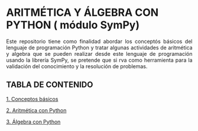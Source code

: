 # ARITMÉTICA Y ÁLGEBRA CON PYTHON ( módulo SymPy)
<p style="text-align: justify;">Este repositorio tiene como finalidad abordar los concept&oacute;s b&aacute;sicos del lenguaje de programación Python y tratar algunas actividades de aritmética y algebra que se pueden realizar desde este lenguaje de programaci&oacute;n  usando la librer&iacute;a SymPy, se pretende que si
rva como herramienta para la validaci&oacute;n del conocimiento y la resoluci&oacute;n de problemas.</p>

## TABLA DE CONTENIDO

[1. Conceptos básicos](https://colab.research.google.com/github/josorio398/ARITMETICA-Y-ALGEBRA-EN-PYTHON/blob/master/Conceptos_b%C3%A1sicos_de_Python_.ipynb)

[2. Aritmética con Python](https://colab.research.google.com/github/josorio398/ALGEBRA-LINEAL-CON-PYTHON/blob/master/%C3%81lgebra_lineal_con_Python_Operaciones_con_matrices.ipynb)

[3. Álgebra con Python](https://colab.research.google.com/github/josorio398/ALGEBRA-LINEAL-CON-PYTHON/blob/master/%C3%81lgebra_lineal_con_Python_Operaciones_con_matrices.ipynb)





